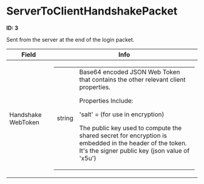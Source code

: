 # ServerToClientHandshakePacket

**ID: 3**  

Sent from the server at the end of the login packet.

<table><thead><tr><th>Field</th><th>Info</th></tr></thead><tbody>
<tr><td>Handshake WebToken</td><td><table><tbody><tr><td>string</td><td>Base64 encoded JSON Web Token that contains the other relevant client properties.
  
  Properties Include:
  
  'salt' = (for use in encryption)
  
  The public key used to compute the shared secret for encryption is embedded in the header of the token. It's the signer public key (json value of 'x5u')</td></tr></tbody></table></td></tr>
</tbody></table>